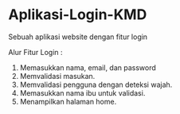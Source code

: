 # Aplikasi-Login-KMD
Sebuah aplikasi website dengan fitur login

Alur Fitur Login :
1. Memasukkan nama, email, dan password
2. Memvalidasi masukan.
3. Memvalidasi pengguna dengan deteksi wajah.
4. Memasukkan nama ibu untuk validasi.
5. Menampilkan halaman home.
